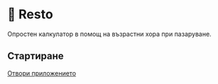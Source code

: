 # 🧮 Resto

Опростен калкулатор в помощ на възрастни хора при пазаруване.  

## Стартиране
[Отвори приложението](https://st0yk0vv.github.io/resto/)  
